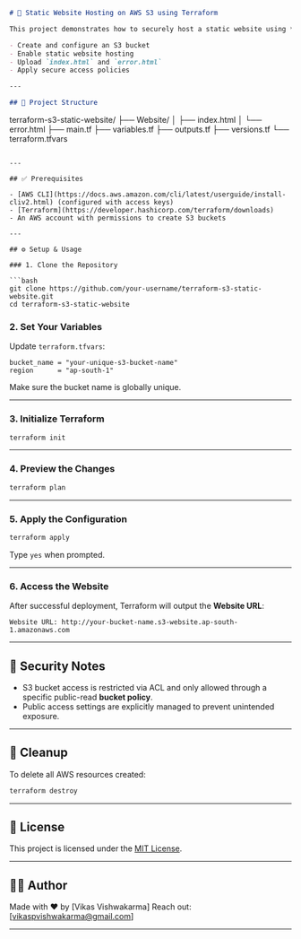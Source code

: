 ```markdown
# 🚀 Static Website Hosting on AWS S3 using Terraform

This project demonstrates how to securely host a static website using **Amazon S3** and **Terraform**. It includes Terraform scripts to:

- Create and configure an S3 bucket
- Enable static website hosting
- Upload `index.html` and `error.html`
- Apply secure access policies

---

## 📁 Project Structure

```

terraform-s3-static-website/
├── Website/
│   ├── index.html
│   └── error.html
├── main.tf
├── variables.tf
├── outputs.tf
├── versions.tf
└── terraform.tfvars

````

---

## ✅ Prerequisites

- [AWS CLI](https://docs.aws.amazon.com/cli/latest/userguide/install-cliv2.html) (configured with access keys)
- [Terraform](https://developer.hashicorp.com/terraform/downloads)
- An AWS account with permissions to create S3 buckets

---

## ⚙️ Setup & Usage

### 1. Clone the Repository

```bash
git clone https://github.com/your-username/terraform-s3-static-website.git
cd terraform-s3-static-website
````

### 2. Set Your Variables

Update `terraform.tfvars`:

```hcl
bucket_name = "your-unique-s3-bucket-name"
region      = "ap-south-1"
```

Make sure the bucket name is globally unique.

---

### 3. Initialize Terraform

```bash
terraform init
```

---

### 4. Preview the Changes

```bash
terraform plan
```

---

### 5. Apply the Configuration

```bash
terraform apply
```

Type `yes` when prompted.

---

### 6. Access the Website

After successful deployment, Terraform will output the **Website URL**:

```
Website URL: http://your-bucket-name.s3-website.ap-south-1.amazonaws.com
```

---

## 🔐 Security Notes

* S3 bucket access is restricted via ACL and only allowed through a specific public-read **bucket policy**.
* Public access settings are explicitly managed to prevent unintended exposure.

---

## 🧹 Cleanup

To delete all AWS resources created:

```bash
terraform destroy
```

---

## 📄 License

This project is licensed under the [MIT License](LICENSE).

---

## 🙋‍♂️ Author

Made with ❤️ by \[Vikas Vishwakarma]
Reach out: \[[vikaspvishwakarma@gmail.com](mailto:vikaspvishwakarma@gmail.com)]

---
